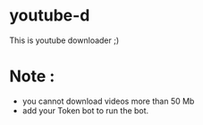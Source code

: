 # youtube-d



This is youtube downloader ;)



# Note :
* you cannot download videos more than 50 Mb
* add your Token bot to run the bot.
